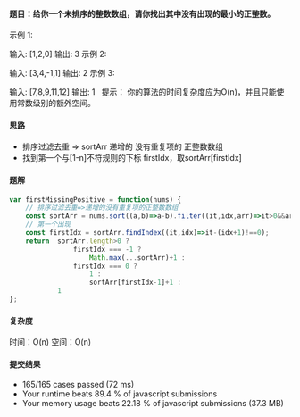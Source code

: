 #### 题目：给你一个未排序的整数数组，请你找出其中没有出现的最小的正整数。

示例 1:

输入: [1,2,0]
输出: 3
示例 2:

输入: [3,4,-1,1]
输出: 2
示例 3:

输入: [7,8,9,11,12]
输出: 1
 
提示：
你的算法的时间复杂度应为O(n)，并且只能使用常数级别的额外空间。

#### 思路
* 排序过滤去重 => sortArr 递增的 没有重复项的 正整数数组
* 找到第一个与[1-n]不符规则的下标 firstIdx，取sortArr[firstIdx]

#### 题解
``` javascript
var firstMissingPositive = function(nums) {
    // 排序过滤去重=>递增的没有重复项的正整数数组
    const sortArr = nums.sort((a,b)=>a-b).filter((it,idx,arr)=>it>0&&arr.indexOf(it,0)===idx)
    // 第一个出现
    const firstIdx = sortArr.findIndex((it,idx)=>it-(idx+1)!==0);
    return  sortArr.length>0 ? 
                firstIdx === -1 ? 
                    Math.max(...sortArr)+1 :
                firstIdx === 0 ? 
                    1 :
                    sortArr[firstIdx-1]+1 :
            1
};
```
#### 复杂度
时间：O(n)
空间：O(n)

#### 提交结果
* 165/165 cases passed (72 ms)
* Your runtime beats 89.4 % of javascript submissions
* Your memory usage beats 22.18 % of javascript submissions (37.3 MB)
